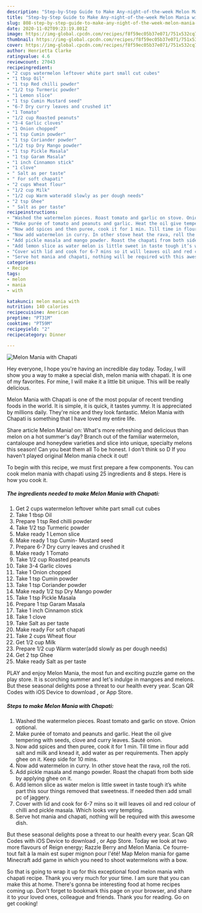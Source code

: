 ```yaml
---
description: "Step-by-Step Guide to Make Any-night-of-the-week Melon Mania with Chapati"
title: "Step-by-Step Guide to Make Any-night-of-the-week Melon Mania with Chapati"
slug: 808-step-by-step-guide-to-make-any-night-of-the-week-melon-mania-with-chapati
date: 2020-11-02T09:23:19.801Z
image: https://img-global.cpcdn.com/recipes/f8f59ec05b37e071/751x532cq70/melon-mania-with-chapati-recipe-main-photo.jpg
thumbnail: https://img-global.cpcdn.com/recipes/f8f59ec05b37e071/751x532cq70/melon-mania-with-chapati-recipe-main-photo.jpg
cover: https://img-global.cpcdn.com/recipes/f8f59ec05b37e071/751x532cq70/melon-mania-with-chapati-recipe-main-photo.jpg
author: Henrietta Clarke
ratingvalue: 4.6
reviewcount: 27043
recipeingredient:
- "2 cups watermelon leftover white part small cut cubes"
- "1 tbsp Oil"
- "1 tsp Red chilli powder"
- "1/2 tsp Turmeric powder"
- "1 Lemon slice"
- "1 tsp Cumin Mustard seed"
- "6-7 Dry curry leaves and crushed it"
- "1 Tomato"
- "1/2 cup Roasted peanuts"
- "3-4 Garlic cloves"
- "1 Onion chopped"
- "1 tsp Cumin powder"
- "1 tsp Coriander powder"
- "1/2 tsp Dry Mango powder"
- "1 tsp Pickle Masala"
- "1 tsp Garam Masala"
- "1 inch Cinnamon stick"
- "1 clove"
- " Salt as per taste"
- " For soft chapati"
- "2 cups Wheat flour"
- "1/2 cup Milk"
- "1/2 cup Warm wateradd slowly as per dough needs"
- "2 tsp Ghee"
- " Salt as per taste"
recipeinstructions:
- "Washed the watermelon pieces. Roast tomato and garlic on stove. Onion optional."
- "Make purée of tomato and peanuts and garlic. Heat the oil give tempering with seeds, clove and curry leaves. Sauté onion."
- "Now add spices and then puree, cook it for 1 min. Till time in flour add salt and milk and knead it, add water as per requirements. Then apply ghee on it. Keep side for 10 mins."
- "Now add watermelon in curry. In other stove heat the rava, roll the roti."
- "Add pickle masala and mango powder. Roast the chapati from both side by applying ghee on it."
- "Add lemon slice as water melon is little sweet in taste tough it’s white part this sour things removed that sweetness. If needed then add small pc of jaggery."
- "Cover with lid and cook for 6-7 mins so it will leaves oil and red colour of chilli and pickle masala. Which looks very tempting."
- "Serve hot mania and chapati, nothing will be required with this awesome dish."
categories:
- Recipe
tags:
- melon
- mania
- with

katakunci: melon mania with 
nutrition: 140 calories
recipecuisine: American
preptime: "PT31M"
cooktime: "PT59M"
recipeyield: "2"
recipecategory: Dinner

---
```



![Melon Mania with Chapati](https://img-global.cpcdn.com/recipes/f8f59ec05b37e071/751x532cq70/melon-mania-with-chapati-recipe-main-photo.jpg)

Hey everyone, I hope you're having an incredible day today. Today, I will show you a way to make a special dish, melon mania with chapati. It is one of my favorites. For mine, I will make it a little bit unique. This will be really delicious.

Melon Mania with Chapati is one of the most popular of recent trending foods in the world. It is simple, it is quick, it tastes yummy. It is appreciated by millions daily. They're nice and they look fantastic. Melon Mania with Chapati is something that I have loved my entire life.

Share article Melon Mania! on: What&#39;s more refreshing and delicious than melon on a hot summer&#39;s day? Branch out of the familiar watermelon, cantaloupe and honeydew varieties and slice into unique, specialty melons this season! Can you beat them all To be honest. I don&#39;t think so D If you haven&#39;t played original Melon mania check it out!


To begin with this recipe, we must first prepare a few components. You can cook melon mania with chapati using 25 ingredients and 8 steps. Here is how you cook it.

<!--inarticleads1-->

##### The ingredients needed to make Melon Mania with Chapati:

1. Get 2 cups watermelon leftover white part small cut cubes
1. Take 1 tbsp Oil
1. Prepare 1 tsp Red chilli powder
1. Take 1/2 tsp Turmeric powder
1. Make ready 1 Lemon slice
1. Make ready 1 tsp Cumin- Mustard seed
1. Prepare 6-7 Dry curry leaves and crushed it
1. Make ready 1 Tomato
1. Take 1/2 cup Roasted peanuts
1. Take 3-4 Garlic cloves
1. Take 1 Onion chopped
1. Take 1 tsp Cumin powder
1. Take 1 tsp Coriander powder
1. Make ready 1/2 tsp Dry Mango powder
1. Take 1 tsp Pickle Masala
1. Prepare 1 tsp Garam Masala
1. Take 1 inch Cinnamon stick
1. Take 1 clove
1. Take  Salt as per taste
1. Make ready  For soft chapati
1. Take 2 cups Wheat flour
1. Get 1/2 cup Milk
1. Prepare 1/2 cup Warm water(add slowly as per dough needs)
1. Get 2 tsp Ghee
1. Make ready  Salt as per taste


PLAY and enjoy Melon Mania, the most fun and exciting puzzle game on the play store. It is scorching summer and let&#39;s indulge in mangoes and melons. But these seasonal delights pose a threat to our health every year. Scan QR Codes with iOS Device to download , or App Store. 

<!--inarticleads2-->

##### Steps to make Melon Mania with Chapati:

1. Washed the watermelon pieces. Roast tomato and garlic on stove. Onion optional.
1. Make purée of tomato and peanuts and garlic. Heat the oil give tempering with seeds, clove and curry leaves. Sauté onion.
1. Now add spices and then puree, cook it for 1 min. Till time in flour add salt and milk and knead it, add water as per requirements. Then apply ghee on it. Keep side for 10 mins.
1. Now add watermelon in curry. In other stove heat the rava, roll the roti.
1. Add pickle masala and mango powder. Roast the chapati from both side by applying ghee on it.
1. Add lemon slice as water melon is little sweet in taste tough it’s white part this sour things removed that sweetness. If needed then add small pc of jaggery.
1. Cover with lid and cook for 6-7 mins so it will leaves oil and red colour of chilli and pickle masala. Which looks very tempting.
1. Serve hot mania and chapati, nothing will be required with this awesome dish.


But these seasonal delights pose a threat to our health every year. Scan QR Codes with iOS Device to download , or App Store. Today we look at two more flavours of Reign energy; Razzle Berry and Melon Mania. Ce fourre-tout fait à la main est super mignon pour l&#39;été! Map Melon mania for game Minecraft add game in which you need to shoot watermelons with a bow. 

So that is going to wrap it up for this exceptional food melon mania with chapati recipe. Thank you very much for your time. I am sure that you can make this at home. There's gonna be interesting food at home recipes coming up. Don't forget to bookmark this page on your browser, and share it to your loved ones, colleague and friends. Thank you for reading. Go on get cooking!
